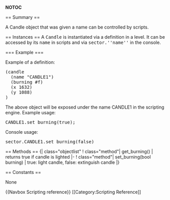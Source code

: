 __NOTOC__

== Summary ==

A Candle object that was given a name can be controlled by scripts.

== Instances ==
A <tt>Candle</tt> is instantiated via a definition in a level. It can be accessed by its <tt>name</tt> in scripts and via <tt>sector.''name''</tt> in the console.

=== Example ===

Example of a definition:
<pre>
(candle
  (name "CANDLE1")
  (burning #f)
  (x 1632)
  (y 1088)
)
</pre>

The above object will be exposed under the name CANDLE1 in the scripting engine. Example usage:

<pre>
CANDLE1.set_burning(true);
</pre>

Console usage:

<pre>
sector.CANDLE1.set_burning(false)
</pre>

== Methods ==
{| class="objectlist"
! class="method"| get_burning()
| returns true if candle is lighted
|-
! class="method"| set_burning(bool burning)
| true: light candle, false: extinguish candle
|}

== Constants ==

None

{{Navbox Scripting reference}}
[[Category:Scripting Reference]]
